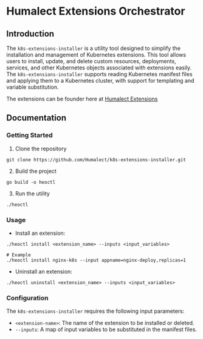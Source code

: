 # Humalect Extensions Orchestrator

## Introduction

The `k8s-extensions-installer` is a utility tool designed to simplify the installation and management of Kubernetes extensions. This tool allows users to install, update, and delete custom resources, deployments, services, and other Kubernetes objects associated with extensions easily. The `k8s-extensions-installer` supports reading Kubernetes manifest files and applying them to a Kubernetes cluster, with support for templating and variable substitution.

The extensions can be founder here at [Humalect Extensions](https://github.com/Humalect/humalect-extensions)

## Documentation

### Getting Started

1. Clone the repository
```
git clone https://github.com/Humalect/k8s-extensions-installer.git
```
2. Build the project
```
go build -o heoctl
```
3. Run the utility
```
./heoctl
```
### Usage

- Install an extension:
```
./heoctl install <extension_name> --inputs <input_variables>

# Example
./heoctl install nginx-k8s --input appname=nginx-deploy,replicas=1
```
- Uninstall an extension:
```
./heoctl uninstall <extension_name> --inputs <input_variables>
```

### Configuration

The `k8s-extensions-installer` requires the following input parameters:

- `<extension-name>`: The name of the extension to be installed or deleted.
- `--inputs`: A map of input variables to be substituted in the manifest files.
